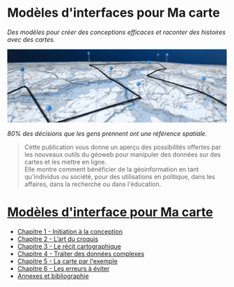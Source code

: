 # Modèles d'interfaces pour Ma carte

*Des modèles pour créer des conceptions efficaces et raconter des histoires avec des cartes.*

![](/assets/banner/macarte.jpg)

*80% des décisions que les gens prennent ont une référence spatiale.*

> Cette publication vous donne un aperçu des possibilités offertes par les nouveaux outils du géoweb pour manipuler des données sur des cartes et les mettre en ligne.   
Elle montre comment bénéficier de la géoinformation en tant qu'individus ou société, pour des utilisations en politique, dans les affaires, dans la recherche ou dans l'éducation.


# [Modèles d'interface pour Ma carte](https://viglino.github.io/Macarte-MI/)

* [Chapitre 1 - Initiation à la conception](https://viglino.github.io/Macarte-MI/chap-1/)
* [Chapitre 2 - L’art du croquis](https://viglino.github.io/Macarte-MI/chap-2/)
* [Chapitre 3 - Le récit cartographique](https://viglino.github.io/Macarte-MI/chap-3/)
* [Chapitre 4 - Traiter des données complexes](https://viglino.github.io/Macarte-MI/chap-4/)
* [Chapitre 5 - La carte par l'exemple](https://viglino.github.io/Macarte-MI/chap-5/)
* [Chapitre 6 - Les erreurs à éviter](https://viglino.github.io/Macarte-MI/chap-6/)
* [Annexes et bibliographie](https://viglino.github.io/Macarte-MI/annexes/)
